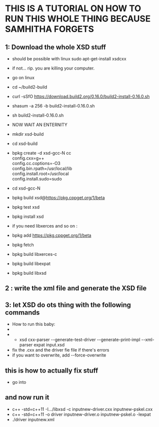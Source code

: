 # THIS IS A TUTORIAL ON HOW TO RUN THIS WHOLE THING BECAUSE SAMHITHA FORGETS 

## 1: Download the whole XSD stuff
* should be possible with linux sudo apt-get-install xsdcxx 
* if not... rip. you are killing your computer.
* go on linux
* cd ~/build2-build
* curl -sSfO https://download.build2.org/0.16.0/build2-install-0.16.0.sh
* shasum -a 256 -b build2-install-0.16.0.sh
* sh build2-install-0.16.0.sh
* NOW WAIT AN ENTERNITY
* mkdir xsd-build
* cd xsd-build
* bpkg create -d xsd-gcc-N cc     \
  config.cxx=g++                  \
  config.cc.coptions=-O3          \
  config.bin.rpath=/usr/local/lib \
  config.install.root=/usr/local  \
  config.install.sudo=sudo

* cd xsd-gcc-N
* bpkg build xsd@https://pkg.cppget.org/1/beta
* bpkg test xsd
* bpkg install xsd
* if you need libxerces and so on : 
* bpkg add https://pkg.cppget.org/1/beta
* bpkg fetch
* bpkg build libxerces-c
* bpkg build libexpat
* bpkg build libxsd

## 2 : write the xml file and generate the XSD file 

## 3: let XSD do ots thing with the following commands

* How to run this baby:
*
* * xsd cxx-parser --generate-test-driver --generate-print-impl --xml-parser expat input.xsd
* fix the .cxx and the driver fie file if there's errors
* if you want to overwrite, add --force-overwrite
## this is how to actually fix stuff
* go into

## and now run it
* c++ -std=c++11 -I.../libxsd -c inputnew-driver.cxx inputnew-pskel.cxx
* c++ -std=c++11 -o driver inputnew-driver.o inputnew-pskel.o -lexpat
* ./driver inputnew.xml

